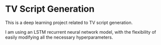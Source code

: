 # TV Script Generation

This is a deep learning project related to TV script generation.

I am using an LSTM recurrent neural network model, with the flexibility of easily modifying all the necessary hyperparameters.
